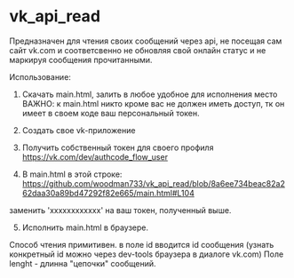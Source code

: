 # vk_api_read

Предназначен для чтения своих сообщений через api, не посещая сам сайт vk.com и соответсвенно не обновляя свой онлайн статус и не маркируя сообщения прочитанными.

Использование: 
1) Скачать main.html, залить в любое удобное для исполнения место
ВАЖНО: к main.html никто кроме вас не должен иметь доступ, тк он имеет в своем коде ваш персональный токен.

2) Создать свое vk-приложение
3) Получить собственный токен для своего профиля https://vk.com/dev/authcode_flow_user
4) В main.html в этой строке:
https://github.com/woodman733/vk_api_read/blob/8a6ee734beac82a262daa30a89bd47292f82e665/main.html#L104

заменить 'xxxxxxxxxxxx' на ваш токен,  полученный выше.

5) Исполнить main.html в браузере. 

Способ чтения примитивен. в поле id вводится id сообщения (узнать конкретный id можно через dev-tools браузера в диалоге vk.com)
Поле lenght - длинна "цепочки" сообщений. 
